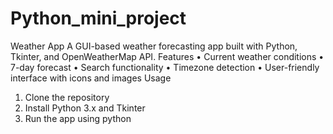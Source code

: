 # Python_mini_project

Weather App
A GUI-based weather forecasting app built with Python, Tkinter, and OpenWeatherMap API.
Features
• Current weather conditions
• 7-day forecast
• Search functionality
• Timezone detection
• User-friendly interface with icons and images
Usage
1. Clone the repository
2. Install Python 3.x and Tkinter
3. Run the app using python
